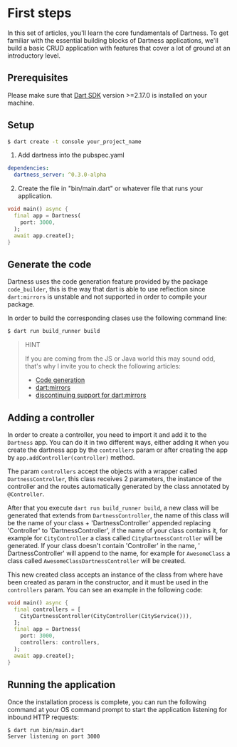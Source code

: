# First steps

In this set of articles, you'll learn the core fundamentals of Dartness. To get familiar with the essential building
blocks
of Dartness applications, we'll build a basic CRUD application with features that cover a lot of ground at an
introductory
level.

## Prerequisites

Please make sure that [Dart SDK](https://dart.dev/get-dart) version >=2.17.0 is installed on your machine.

## Setup

```bash
$ dart create -t console your_project_name
```

1. Add dartness into the pubspec.yaml

```yaml
dependencies:
  dartness_server: ^0.3.0-alpha
```

2. Create the file in "bin/main.dart" or whatever file that runs your application.

```dart
void main() async {
  final app = Dartness(
    port: 3000,
  );
  await app.create();
}
```

## Generate the code

Dartness uses the code generation feature provided by the package `code_builder`, this is the way that dart is able to
use reflection since `dart:mirrors` is unstable and not supported in order to compile your package.

In order to build the corresponding clases use the following command line:

```bash
$ dart run build_runner build
```

> HINT
>
> If you are coming from the JS or Java world this may sound odd, that's why I invite you to check the following
> articles:
> * [Code generation](https://infinum.com/handbook/flutter/basics/code-generation)
> * [dart:mirrors](https://api.dart.dev/stable/2.17.6/dart-mirrors/dart-mirrors-library.html)
> * [discontinuing support for dart:mirrors](https://github.com/dart-lang/sdk/issues/44489)

## Adding a controller

In order to create a controller, you need to import it and add it to the `Dartness` app. You can do
it in two different ways, either adding it when you create the dartness app by the `controllers` param or after
creating the app by `app.addController(controller)` method.

The param `controllers` accept the objects with a wrapper called `DartnessController`, this class receives 2 parameters,
the instance of the controller and the routes automatically generated by the class annotated by `@Controller`.

After that you execute `dart run build_runner build`, a new class will be generated that extends
from `DartnessController`, the name of this class will be the name of your class + 'DartnessController' appended
replacing 'Controller' to 'DartnessController', if the name of your class contains it, for example for `CityController`
a class called `CityDartnessController` will be generated. If your class doesn't contain 'Controller' in the name, '
DartnessController' will append to the name, for example for `AwesomeClass` a class
called `AwesomeClassDartnessController` will be created.

This new created class accepts an instance of the class from where have been created as param in the constructor, and it
must be used in the `controllers` param. You can see an example in the following code:

```dart
void main() async {
  final controllers = [
    CityDartnessController(CityController(CityService())),
  ];
  final app = Dartness(
    port: 3000,
    controllers: controllers,
  );
  await app.create();
}
```

## Running the application

Once the installation process is complete, you can run the following command at your OS command prompt to start the
application listening for inbound HTTP requests:

```bash
$ dart run bin/main.dart
Server listening on port 3000
```